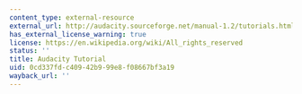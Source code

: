 ```yaml
---
content_type: external-resource
external_url: http://audacity.sourceforge.net/manual-1.2/tutorials.html
has_external_license_warning: true
license: https://en.wikipedia.org/wiki/All_rights_reserved
status: ''
title: Audacity Tutorial
uid: 0cd337fd-c409-42b9-99e8-f08667bf3a19
wayback_url: ''
---
```

